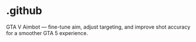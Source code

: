 # .github
GTA V Aimbot — fine-tune aim, adjust targeting, and improve shot accuracy for a smoother GTA 5 experience.
